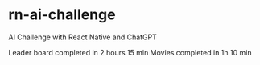 # rn-ai-challenge

AI Challenge with React Native and ChatGPT

Leader board completed in 2 hours 15 min
Movies completed in 1h 10 min
